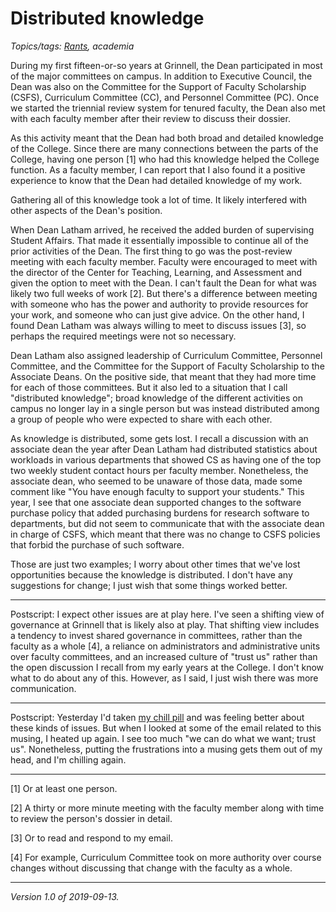 Distributed knowledge
=====================

*Topics/tags: [Rants](index-rants), academia*

During my first fifteen-or-so years at Grinnell, the Dean participated
in most of the major committees on campus.  In addition to Executive
Council, the Dean was also on the Committee for the Support of
Faculty Scholarship (CSFS), Curriculum Committee (CC), and Personnel
Committee (PC).  Once we started the triennial review system for
tenured faculty, the Dean also met with each faculty member after
their review to discuss their dossier.

As this activity meant that the Dean had both broad and detailed
knowledge of the College.  Since there are many connections between
the parts of the College, having one person [1] who had this knowledge
helped the College function.  As a faculty member, I can report
that I also found it a positive experience to know that the Dean
had detailed knowledge of my work.

Gathering all of this knowledge took a lot of time.  It likely interfered
with other aspects of the Dean's position.

When Dean Latham arrived, he received the added burden of supervising
Student Affairs.   That made it essentially impossible to continue
all of the prior activities of the Dean.  The first thing to go was
the post-review meeting with each faculty member.  Faculty were
encouraged to meet with the director of the Center for Teaching,
Learning, and Assessment and given the option to meet with the Dean.
I can't fault the Dean for what was likely two full weeks of work
[2]. But there's a difference between meeting with someone who has
the power and authority to provide resources for your work, and
someone who can just give advice.  On the other hand, I found Dean
Latham was always willing to meet to discuss issues [3], so perhaps
the required meetings were not so necessary.

Dean Latham also assigned leadership of Curriculum Committee,
Personnel Committee, and the Committee for the Support of Faculty
Scholarship to the Associate Deans.  On the positive side, that
meant that they had more time for each of those committees.  But
it also led to a situation that I call "distributed knowledge";
broad knowledge of the different activities on campus no longer lay
in a single person but was instead distributed among a group of
people who were expected to share with each other.  

As knowledge is distributed, some gets lost.  I recall a discussion
with an associate dean the year after Dean Latham had distributed
statistics about workloads in various departments that showed CS
as having one of the top two weekly student contact hours per faculty
member.  Nonetheless, the associate dean, who seemed to be unaware of
those data, made some comment like "You have enough faculty to
support your students."  This year, I see that one associate dean
supported changes to the software purchase policy that added
purchasing burdens for research software to departments, but did
not seem to communicate that with the associate dean in charge of
CSFS, which meant that there was no change to CSFS policies that
forbid the purchase of such software.

Those are just two examples; I worry about other times that we've
lost opportunities because the knowledge is distributed.  I don't
have any suggestions for change; I just wish that some things worked
better.

---

Postscript: I expect other issues are at play here.  I've seen a
shifting view of governance at Grinnell that is likely also at play.
That shifting view includes a tendency to invest shared governance
in committees, rather than the faculty as a whole [4], a reliance
on administrators and administrative units over faculty committees,
and an increased culture of "trust us" rather than the open discussion
I recall from my early years at the College.  I don't know what to
do about any of this.  However, as I said, I just wish there was more
communication.

---

Postscript: Yesterday I'd taken [my chill pill](chill-pill-2019-09-12)
and was feeling better about these kinds of issues.  But when I
looked at some of the email related to this musing, I heated up
again.  I see too much "we can do what we want; trust us".  Nonetheless,
putting the frustrations into a musing gets them out of my head,
and I'm chilling again.

---

[1] Or at least one person.

[2] A thirty or more minute meeting with the faculty member along with
time to review the person's dossier in detail.

[3] Or to read and respond to my email.

[4] For example, Curriculum Committee took on more authority over
course changes without discussing that change with the faculty as
a whole.

---

*Version 1.0 of 2019-09-13.*
